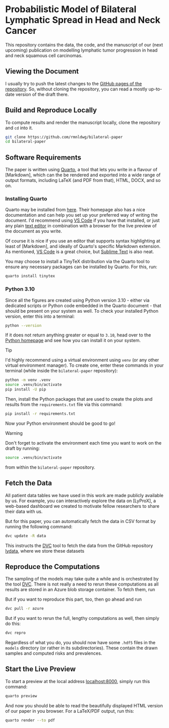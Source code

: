 # Probabilistic Model of Bilateral Lymphatic Spread in Head and Neck Cancer

This repository contains the data, the code, and the manuscript of our (next upcoming) publication on modelling lymphatic tumor progression in head and neck squamous cell carcinomas.

## Viewing the Document

I usually try to push the latest changes to the [GitHub pages of the repository](https://rmnldwg.github.io/bilateral-paper). So, without cloning the repository, you can read a mostly up-to-date version of the draft there.

## Build and Reproduce Locally

To compute results and render the manuscript locally, clone the repository and `cd` into it.

```sh
git clone https://github.com/rmnldwg/bilateral-paper
cd bilateral-paper
```

## Software Requirements

The paper is written using [Quarto], a tool that lets you write in a flavour of [Markdown], which can the be rendered and exported into a wide range of output formats, including LaTeX (and PDF from that), HTML, DOCX, and so on.

### Installing Quarto

Quarto may be installed from [here][Quarto]. Their homepage also has a nice documentation and can help you set up your preferred way of writing the document. I'd recommend using [VS Code] if you have that installed, or just any plain [text editor] in combination with a browser for the live preview of the document as you write.

Of course it is nice if you use an editor that supports syntax highlighting at least of [Markdown], and ideally of Quarto's specific Markdown extension. As mentioned, [VS Code] is a great choice, but [Sublime Text] is also neat.

You may choose to install a TinyTeX distribution via the Quarto tool to ensure any necessary packages can be installed by Quarto. For this, run:

```sh
quarto install tinytex
```

[Quarto]: https://quarto.org/docs/get-started/
[VS Code]: https://quarto.org/docs/tools/vscode.html
[text editor]: https://quarto.org/docs/tools/text-editors.html
[Sublime Text]: https://www.sublimetext.com/

### Python 3.10

Since all the figures are created using Python version 3.10 - either via dedicated scripts or Python code embedded in the Quarto document - that should be present on your system as well. To check your installed Python version, enter this into a terminal:

```sh
python --version
```

If it does not return anything greater or equal to `3.10`, head over to the [Python homepage] and see how you can install it on your system.

> [!TIP]
> I'd highly recommend using a virtual environment using `venv` (or any other virtual environment manager). To create one, enter these commands in your terminal (while inside the `bilateral-paper` repository):
>
> ```sh
> python -m venv .venv
> source .venv/bin/activate
> pip install -U pip
> ```

Then, install the Python packages that are used to create the plots and results from the `requirements.txt` file via this command:

```sh
pip install -r requirements.txt
```

Now your Python environment should be good to go!

> [!WARNING]
> Don't forget to activate the environment each time you want to work on the draft by running:
>
> ```sh
> source .venv/bin/activate
> ```
>
> from within the `bilateral-paper` repository.

[Python homepage]: https://python.org

## Fetch the Data

All patient data tables we have used in this work are made publicly available by us. For example, you can interactively explore the data on [LyProX], a web-based dashboard we created to motivate fellow researchers to share their data with us.

But for this paper, you can automatically fetch the data in CSV format by running the following command:

```sh
dvc update -R data
```

This instructs the [DVC] tool to fetch the data from the GitHub repository [lydata], where we store these datasets

[lydata]: https://github.com/rmnldwg/lydata

## Reproduce the Computations

The sampling of the models may take quite a while and is orchestrated by the tool [DVC]. There is not really a need to rerun these computations as all results are stored in an Azure blob storage container. To fetch them, run

But if you want to reproduce this part, too, then go ahead and run

```sh
dvc pull -r azure
```

But if you want to rerun the full, lengthy computations as well, then simply do this:

```sh
dvc repro
```

Regardless of what you do, you should now have some `.hdf5` files in the `models` directory (or rather in its subdirectories). These contain the drawn samples and computed risks and prevalences.

[DVC]: https://dvc.org

## Start the Live Preview

To start a preview at the local address <localhost:8000>, simply run this command:

```sh
quarto preview
```

And now you should be able to read the beautifully displayed HTML version of our paper in you browser. For a LaTeX/PDF output, run this:

```sh
quarto render --to pdf
```
